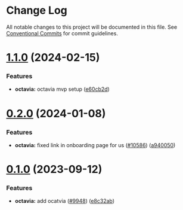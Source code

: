 # Change Log

All notable changes to this project will be documented in this file.
See [Conventional Commits](https://conventionalcommits.org) for commit guidelines.

# [1.1.0](https://github.com/ovh/manager/compare/@ovh-ux/manager-octavia-load-balancer@1.0.0...@ovh-ux/manager-octavia-load-balancer@1.1.0) (2024-02-15)


### Features

* **octavia:** octavia mvp setup ([e60cb2d](https://github.com/ovh/manager/commit/e60cb2d4bff27616b5f37d64334816105a830e8f))





# [0.2.0](https://github.com/ovh/manager/compare/@ovh-ux/manager-octavia-load-balancer@0.1.0...@ovh-ux/manager-octavia-load-balancer@0.2.0) (2024-01-08)


### Features

* **octavia:** fixed link in onboarding page for us ([#10586](https://github.com/ovh/manager/issues/10586)) ([a940050](https://github.com/ovh/manager/commit/a9400504707961a69d63ca56775d4775dc90fa86))





# [0.1.0](https://github.com/ovh/manager/compare/@ovh-ux/manager-octavia-load-balancer@0.0.0...@ovh-ux/manager-octavia-load-balancer@0.1.0) (2023-09-12)


### Features

* **octavia:** add ocatvia  ([#9948](https://github.com/ovh/manager/issues/9948)) ([e8c32ab](https://github.com/ovh/manager/commit/e8c32ab29c65496b251ef008418e04f543c5f46e))
